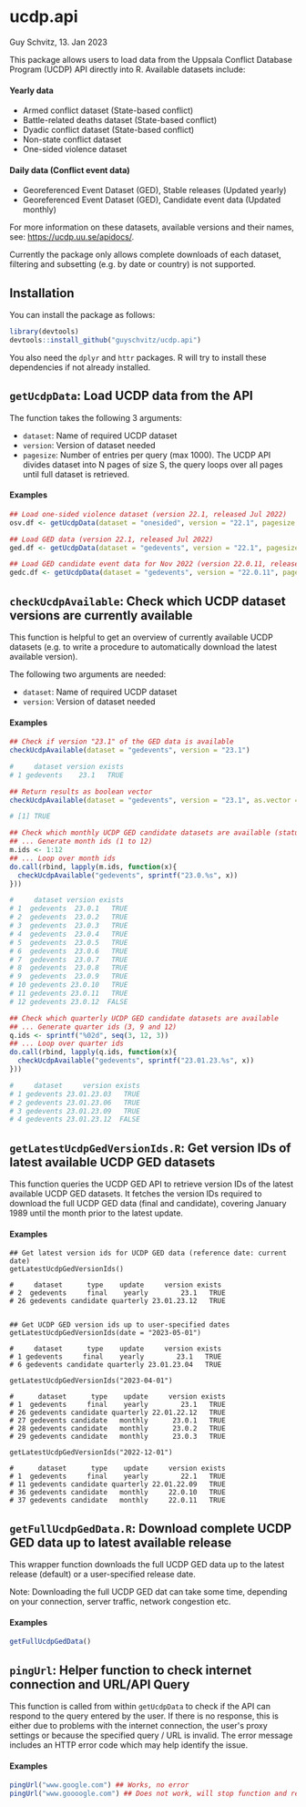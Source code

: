 # ucdp.api
Guy Schvitz, 13. Jan 2023

This package allows users to load data from the Uppsala Conflict Database Program (UCDP) API directly into R. Available datasets include:

#### Yearly data
- Armed conflict dataset (State-based conflict)
- Battle-related deaths dataset (State-based conflict)
- Dyadic conflict dataset (State-based conflict) 
- Non-state conflict dataset
- One-sided violence dataset

#### Daily data (Conflict event data)
- Georeferenced Event Dataset (GED), Stable releases (Updated yearly)
- Georeferenced Event Dataset (GED), Candidate event data (Updated monthly)

For more information on these datasets, available versions and their names, see: https://ucdp.uu.se/apidocs/.

Currently the package only allows complete downloads of each dataset, filtering and subsetting (e.g. by date or country) is not supported.

## Installation
You can install the package as follows:

```r
library(devtools)
devtools::install_github("guyschvitz/ucdp.api")
```
You also need the `dplyr` and `httr` packages. R will try to install these dependencies if not already installed.

## `getUcdpData`: Load UCDP data from the API
The function takes the following 3 arguments: 

- `dataset`: Name of required UCDP dataset
- `version`: Version of dataset needed
- `pagesize`: Number of entries per query (max 1000). The UCDP API divides dataset into N pages of size S,
the query loops over all pages until full dataset is retrieved.

#### Examples
```r
## Load one-sided violence dataset (version 22.1, released Jul 2022)
osv.df <- getUcdpData(dataset = "onesided", version = "22.1", pagesize = 1000)

## Load GED data (version 22.1, released Jul 2022)
ged.df <- getUcdpData(dataset = "gedevents", version = "22.1", pagesize = 1000)

## Load GED candidate event data for Nov 2022 (version 22.0.11, released Dec 2022)
gedc.df <- getUcdpData(dataset = "gedevents", version = "22.0.11", pagesize = 1000)
```

## `checkUcdpAvailable`: Check which UCDP dataset versions are currently available
This function is helpful to get an overview of currently available UCDP datasets (e.g. to write a procedure to automatically download the latest available version). 

The following two arguments are needed:
- `dataset`: Name of required UCDP dataset
- `version`: Version of dataset needed

#### Examples
```r
## Check if version "23.1" of the GED data is available
checkUcdpAvailable(dataset = "gedevents", version = "23.1")

#     dataset version exists
# 1 gedevents    23.1   TRUE

## Return results as boolean vector
checkUcdpAvailable(dataset = "gedevents", version = "23.1", as.vector = TRUE)

# [1] TRUE

## Check which monthly UCDP GED candidate datasets are available (status as of 2023-01-18)
## ... Generate month ids (1 to 12)
m.ids <- 1:12
## ... Loop over month ids
do.call(rbind, lapply(m.ids, function(x){
  checkUcdpAvailable("gedevents", sprintf("23.0.%s", x))
}))

#     dataset version exists
# 1  gedevents  23.0.1   TRUE
# 2  gedevents  23.0.2   TRUE
# 3  gedevents  23.0.3   TRUE
# 4  gedevents  23.0.4   TRUE
# 5  gedevents  23.0.5   TRUE
# 6  gedevents  23.0.6   TRUE
# 7  gedevents  23.0.7   TRUE
# 8  gedevents  23.0.8   TRUE
# 9  gedevents  23.0.9   TRUE
# 10 gedevents 23.0.10   TRUE
# 11 gedevents 23.0.11   TRUE
# 12 gedevents 23.0.12  FALSE

## Check which quarterly UCDP GED candidate datasets are available
## ... Generate quarter ids (3, 9 and 12)
q.ids <- sprintf("%02d", seq(3, 12, 3))
## ... Loop over quarter ids
do.call(rbind, lapply(q.ids, function(x){
  checkUcdpAvailable("gedevents", sprintf("23.01.23.%s", x))
}))

#     dataset     version exists
# 1 gedevents 23.01.23.03   TRUE
# 2 gedevents 23.01.23.06   TRUE
# 3 gedevents 23.01.23.09   TRUE
# 4 gedevents 23.01.23.12  FALSE
```

## `getLatestUcdpGedVersionIds.R`: Get version IDs of latest available UCDP GED datasets
This function queries the UCDP GED API to retrieve version IDs of the latest available UCDP GED datasets. It fetches the version IDs required to download the full UCDP GED data (final and candidate), covering January 1989 until the month prior to the latest update.

#### Examples
```
## Get latest version ids for UCDP GED data (reference date: current date)
getLatestUcdpGedVersionIds()

#     dataset      type    update     version exists
# 2  gedevents     final    yearly        23.1   TRUE
# 26 gedevents candidate quarterly 23.01.23.12   TRUE


## Get UCDP GED version ids up to user-specified dates
getLatestUcdpGedVersionIds(date = "2023-05-01")

#     dataset      type    update     version exists
# 1 gedevents     final    yearly        23.1   TRUE
# 6 gedevents candidate quarterly 23.01.23.04   TRUE

getLatestUcdpGedVersionIds("2023-04-01")

#      dataset      type    update     version exists
# 1  gedevents     final    yearly        23.1   TRUE
# 26 gedevents candidate quarterly 22.01.22.12   TRUE
# 27 gedevents candidate   monthly      23.0.1   TRUE
# 28 gedevents candidate   monthly      23.0.2   TRUE
# 29 gedevents candidate   monthly      23.0.3   TRUE

getLatestUcdpGedVersionIds("2022-12-01")

#      dataset      type    update     version exists
# 1  gedevents     final    yearly        22.1   TRUE
# 11 gedevents candidate quarterly 22.01.22.09   TRUE
# 36 gedevents candidate   monthly     22.0.10   TRUE
# 37 gedevents candidate   monthly     22.0.11   TRUE

```

## `getFullUcdpGedData.R`: Download complete UCDP GED data up to latest available release
This wrapper function downloads the full UCDP GED data up to the latest release (default) or a user-specified release date.

Note: Downloading the full UCDP GED dat can take some time, depending on your connection, server traffic, network congestion etc.

#### Examples
```r
getFullUcdpGedData()
```

## `pingUrl`: Helper function to check internet connection and URL/API Query
This function is called from within `getUcdpData` to check if the API can respond to the query entered by the user. 
If there is no response, this is either due to problems with the internet connection, the user's proxy settings or because the specified query / URL is invalid. The error message includes an HTTP error code which may help identify the issue. 

#### Examples
```r
pingUrl("www.google.com") ## Works, no error
pingUrl("www.goooogle.com") ## Does not work, will stop function and return an error
```

